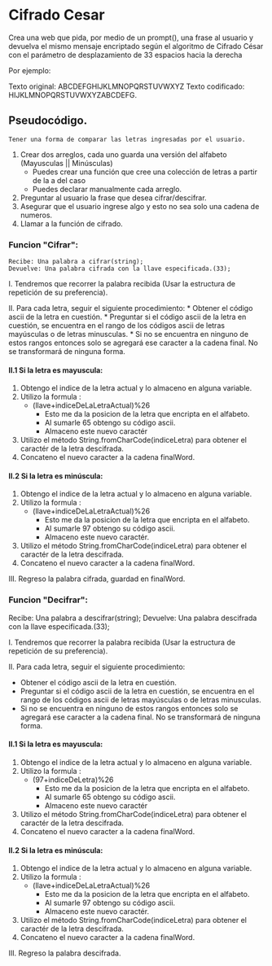 # Cifrado Cesar
Crea una web que pida, por medio de un prompt(), una frase al usuario y devuelva el mismo mensaje encriptado según el algoritmo de Cifrado César con el parámetro de desplazamiento de 33 espacios hacia la derecha

Por ejemplo:

Texto original: ABCDEFGHIJKLMNOPQRSTUVWXYZ
Texto codificado: HIJKLMNOPQRSTUVWXYZABCDEFG.

## Pseudocódigo.

    Tener una forma de comparar las letras ingresadas por el usuario.
1. Crear dos arreglos, cada uno guarda una versión del alfabeto (Mayusculas || Minúsculas)
    * Puedes crear una función que cree una colección de letras a partir de la a del caso
    * Puedes declarar manualmente cada arreglo.
2. Preguntar al usuario la frase que desea cifrar/descifrar.
3. Asegurar que el usuario ingrese algo y esto no sea solo una cadena de numeros.
4. Llamar a la función de cifrado. 

### Funcion "Cifrar":
    Recibe: Una palabra a cifrar(string);
    Devuelve: Una palabra cifrada con la llave especificada.(33);
I. Tendremos que recorrer la palabra recibida (Usar la estructura de repetición de su preferencia).

II. Para cada letra, seguir el siguiente procedimiento: 
    *  Obtener el código ascii de la letra en cuestión.
    * Preguntar si el código ascii de la letra en cuestión, se encuentra en el rango de los códigos ascii de letras mayúsculas o de letras minusculas.
    * Si no se encuentra en ninguno de estos rangos entonces solo se agregará ese caracter a la cadena final. No se transformará de ninguna forma. 

#### II.1 Si la letra es mayuscula:
1. Obtengo el indice de la letra actual y lo almaceno en alguna variable.
2. Utilizo la formula : 
    * (llave+indiceDeLaLetraActual)%26 
        - Esto me da la posicion de la letra que encripta en el alfabeto.
        - Al sumarle 65 obtengo su código ascii. 
        - Almaceno este nuevo caractér
3. Utilizo el método String.fromCharCode(indiceLetra) para obtener el caractér de la letra descifrada.
4. Concateno el nuevo caracter a la cadena finalWord.

#### II.2 Si la letra es minúscula:
1. Obtengo el indice de la letra actual y lo almaceno en alguna variable.
2. Utilizo la formula : 
    * (llave+indiceDeLaLetraActual)%26 
        - Esto me da la posicion de la letra que encripta en el alfabeto.
        - Al sumarle 97 obtengo su código ascii. 
        - Almaceno este nuevo caractér.
3. Utilizo el método String.fromCharCode(indiceLetra) para obtener el caractér de la letra descifrada.
4. Concateno el nuevo caracter a la cadena finalWord.

III. Regreso la palabra cifrada, guardad en finalWord.

### Funcion "Decifrar":

Recibe: Una palabra a descifrar(string);
    Devuelve: Una palabra descifrada con la llave especificada.(33);

I. Tendremos que recorrer la palabra recibida (Usar la estructura de repetición de su preferencia).

II. Para cada letra, seguir el siguiente procedimiento: 
* Obtener el código ascii de la letra en cuestión.
* Preguntar si el código ascii de la letra en cuestión, se encuentra en el rango de los códigos ascii de letras mayúsculas o de letras minusculas.
* Si no se encuentra en ninguno de estos rangos entonces solo se agregará ese caracter a la cadena final. No se transformará de ninguna forma. 

#### II.1 Si la letra es mayuscula:
1. Obtengo el indice de la letra actual y lo almaceno en alguna variable.
2. Utilizo la formula : 
    * (97+indiceDeLetra)%26 
        - Esto me da la posicion de la letra que encripta en el alfabeto.
        - Al sumarle 65 obtengo su código ascii. 
        - Almaceno este nuevo caractér
3. Utilizo el método String.fromCharCode(indiceLetra) para obtener el caractér de la letra descifrada.
4. Concateno el nuevo caracter a la cadena finalWord.

#### II.2 Si la letra es minúscula:
1. Obtengo el indice de la letra actual y lo almaceno en alguna variable.
2. Utilizo la formula : 
    * (llave+indiceDeLaLetraActual)%26 
        - Esto me da la posicion de la letra que encripta en el alfabeto.
        - Al sumarle 97 obtengo su código ascii. 
        - Almaceno este nuevo caractér.
3. Utilizo el método String.fromCharCode(indiceLetra) para obtener el caractér de la letra descifrada.
4. Concateno el nuevo caracter a la cadena finalWord.

III. Regreso la palabra descifrada.
